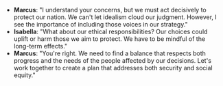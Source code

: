 - **Marcus**: "I understand your concerns, but we must act decisively to protect our nation. We can't let idealism cloud our judgment. However, I see the importance of including those voices in our strategy."
- **Isabella**: "What about our ethical responsibilities? Our choices could uplift or harm those we aim to protect. We have to be mindful of the long-term effects."
- **Marcus**: "You're right. We need to find a balance that respects both progress and the needs of the people affected by our decisions. Let's work together to create a plan that addresses both security and social equity."